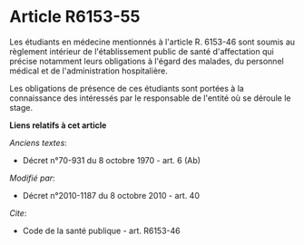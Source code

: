 # Article R6153-55

Les étudiants en médecine mentionnés à l'article R. 6153-46 sont soumis au règlement intérieur de l'établissement public de
santé d'affectation qui précise notamment leurs obligations à l'égard des malades, du personnel médical et de
l'administration hospitalière. 

Les obligations de présence de ces étudiants sont portées à la connaissance des intéressés par le responsable de l'entité où
se déroule le stage.

**Liens relatifs à cet article**

_Anciens textes_:

  - Décret n°70-931 du 8 octobre 1970 - art. 6 (Ab)

_Modifié par_:

  - Décret n°2010-1187 du 8 octobre 2010 - art. 40

_Cite_:

  - Code de la santé publique - art. R6153-46
